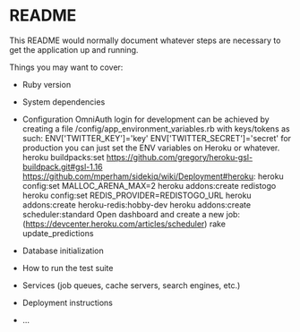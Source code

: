 # README

This README would normally document whatever steps are necessary to get the
application up and running.

Things you may want to cover:

* Ruby version

* System dependencies

* Configuration
OmniAuth login for development can be achieved by creating a file /config/app_environment_variables.rb with keys/tokens as such:
ENV['TWITTER_KEY']='key'
ENV['TWITTER_SECRET']='secret'
for production you can just set the ENV variables on Heroku or whatever.
heroku buildpacks:set https://github.com/gregory/heroku-gsl-buildpack.git#gsl-1.16
https://github.com/mperham/sidekiq/wiki/Deployment#heroku:
heroku config:set MALLOC_ARENA_MAX=2
heroku addons:create redistogo
heroku config:set REDIS_PROVIDER=REDISTOGO_URL
heroku addons:create heroku-redis:hobby-dev
heroku addons:create scheduler:standard
Open dashboard and create a new job: (https://devcenter.heroku.com/articles/scheduler)
rake update_predictions

* Database initialization

* How to run the test suite

* Services (job queues, cache servers, search engines, etc.)

* Deployment instructions

* ...
